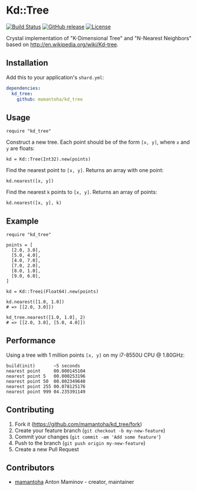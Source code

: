 # Kd::Tree

[![Build Status](http://img.shields.io/travis/mamantoha/kd_tree.svg?style=flat)](https://travis-ci.org/mamantoha/kd_tree)
[![GitHub release](https://img.shields.io/github/release/mamantoha/kd_tree.svg)](https://github.com/mamantoha/kd_tree/releases)
[![License](https://img.shields.io/github/license/mamantoha/kd_tree.svg)](https://github.com/mamantoha/kd_tree/blob/master/LICENSE)

Crystal implementation of "K-Dimensional Tree" and "N-Nearest Neighbors"
based on http://en.wikipedia.org/wiki/Kd-tree.


## Installation

Add this to your application's `shard.yml`:

```yaml
dependencies:
  kd_tree:
    github: mamantoha/kd_tree
```

## Usage

```crystal
require "kd_tree"
```

Construct a new tree. Each point should be of the form `[x, y]`, where `x` and `y` are floats:

```crystal
kd = Kd::Tree(Int32).new(points)
```

Find the nearest point to `[x, y]`. Returns an array with one point:

```crystal
kd.nearest([x, y])
```

Find the nearest `k` points to `[x, y]`. Returns an array of points:

```crystal
kd.nearest([x, y], k)
```

## Example

```crystal
require "kd_tree"

points = [
  [2.0, 3.0],
  [5.0, 4.0],
  [4.0, 7.0],
  [7.0, 2.0],
  [8.0, 1.0],
  [9.0, 6.0],
]

kd = Kd::Treei(Float64).new(points)

kd.nearest([1.0, 1.0])
# => [[2.0, 3.0]])

kd_tree.nearest([1.0, 1.0], 2)
# => [[2.0, 3.0], [5.0, 4.0]])
```

## Performance

Using a tree with 1 million points `[x, y]` on my i7-8550U CPU @ 1.80GHz:

```
build(init)       ~5 seconds
nearest point     00.000145104
nearest point 5   00.000253196
nearest point 50  00.002349640
nearest point 255 00.078125176
nearest point 999 04.235391149
```

## Contributing

1. Fork it (<https://github.com/mamantoha/kd_tree/fork>)
2. Create your feature branch (`git checkout -b my-new-feature`)
3. Commit your changes (`git commit -am 'Add some feature'`)
4. Push to the branch (`git push origin my-new-feature`)
5. Create a new Pull Request

## Contributors

- [mamantoha](https://github.com/mamantoha) Anton Maminov - creator, maintainer
